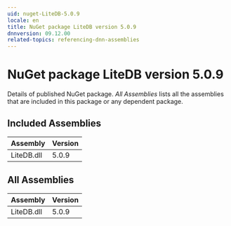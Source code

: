 ```yaml
---
uid: nuget-LiteDB-5.0.9
locale: en
title: NuGet package LiteDB version 5.0.9
dnnversion: 09.12.00
related-topics: referencing-dnn-assemblies
---
```


# NuGet package LiteDB version 5.0.9
Details of published NuGet package.
*All Assemblies* lists all the assemblies that are included in this package or any dependent package.

## Included Assemblies

|Assembly|Version|
|---|---|
|LiteDB.dll|5.0.9|

## All Assemblies

|Assembly|Version|
|---|---|
|LiteDB.dll|5.0.9|

